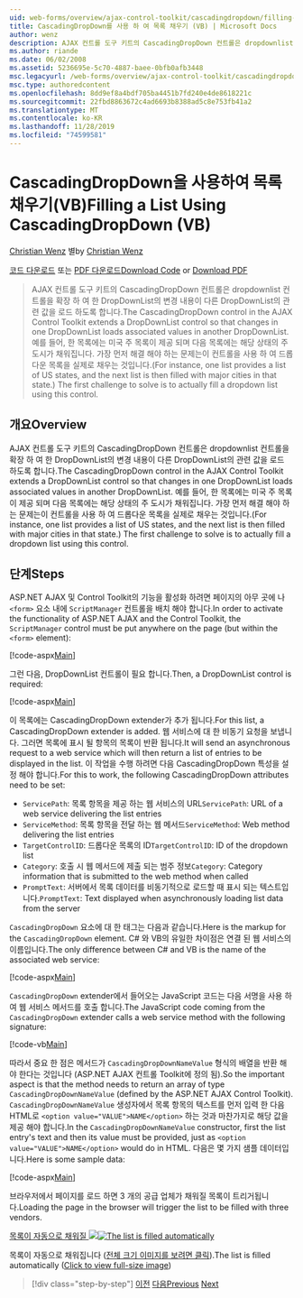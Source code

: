 ```yaml
---
uid: web-forms/overview/ajax-control-toolkit/cascadingdropdown/filling-a-list-using-cascadingdropdown-vb
title: CascadingDropDown를 사용 하 여 목록 채우기 (VB) | Microsoft Docs
author: wenz
description: AJAX 컨트롤 도구 키트의 CascadingDropDown 컨트롤은 dropdownlist 컨트롤을 확장 하 여 한 DropDownList의 변경 내용이 anoth에 연결 된 값을 로드 하도록 합니다.
ms.author: riande
ms.date: 06/02/2008
ms.assetid: 5236695e-5c70-4887-baee-0bfb0afb3448
msc.legacyurl: /web-forms/overview/ajax-control-toolkit/cascadingdropdown/filling-a-list-using-cascadingdropdown-vb
msc.type: authoredcontent
ms.openlocfilehash: 8dd9ef8a4bdf705ba4451b7fd240e4de8618221c
ms.sourcegitcommit: 22fbd8863672c4ad6693b8388ad5c8e753fb41a2
ms.translationtype: MT
ms.contentlocale: ko-KR
ms.lasthandoff: 11/28/2019
ms.locfileid: "74599581"
---
```

# <a name="filling-a-list-using-cascadingdropdown-vb"></a><span data-ttu-id="72c37-103">CascadingDropDown을 사용하여 목록 채우기(VB)</span><span class="sxs-lookup"><span data-stu-id="72c37-103">Filling a List Using CascadingDropDown (VB)</span></span>

<span data-ttu-id="72c37-104">[Christian Wenz](https://github.com/wenz) 별</span><span class="sxs-lookup"><span data-stu-id="72c37-104">by [Christian Wenz](https://github.com/wenz)</span></span>

<span data-ttu-id="72c37-105">[코드 다운로드](https://download.microsoft.com/download/9/0/7/907760b1-2c60-4f81-aeb6-ca416a573b0d/cascadingdropdown0.vb.zip) 또는 [PDF 다운로드](https://download.microsoft.com/download/2/d/c/2dc10e34-6983-41d4-9c08-f78f5387d32b/cascadingdropdown0VB.pdf)</span><span class="sxs-lookup"><span data-stu-id="72c37-105">[Download Code](https://download.microsoft.com/download/9/0/7/907760b1-2c60-4f81-aeb6-ca416a573b0d/cascadingdropdown0.vb.zip) or [Download PDF](https://download.microsoft.com/download/2/d/c/2dc10e34-6983-41d4-9c08-f78f5387d32b/cascadingdropdown0VB.pdf)</span></span>

> <span data-ttu-id="72c37-106">AJAX 컨트롤 도구 키트의 CascadingDropDown 컨트롤은 dropdownlist 컨트롤을 확장 하 여 한 DropDownList의 변경 내용이 다른 DropDownList의 관련 값을 로드 하도록 합니다.</span><span class="sxs-lookup"><span data-stu-id="72c37-106">The CascadingDropDown control in the AJAX Control Toolkit extends a DropDownList control so that changes in one DropDownList loads associated values in another DropDownList.</span></span> <span data-ttu-id="72c37-107">예를 들어, 한 목록에는 미국 주 목록이 제공 되며 다음 목록에는 해당 상태의 주 도시가 채워집니다. 가장 먼저 해결 해야 하는 문제는이 컨트롤을 사용 하 여 드롭다운 목록을 실제로 채우는 것입니다.</span><span class="sxs-lookup"><span data-stu-id="72c37-107">(For instance, one list provides a list of US states, and the next list is then filled with major cities in that state.) The first challenge to solve is to actually fill a dropdown list using this control.</span></span>

## <a name="overview"></a><span data-ttu-id="72c37-108">개요</span><span class="sxs-lookup"><span data-stu-id="72c37-108">Overview</span></span>

<span data-ttu-id="72c37-109">AJAX 컨트롤 도구 키트의 CascadingDropDown 컨트롤은 dropdownlist 컨트롤을 확장 하 여 한 DropDownList의 변경 내용이 다른 DropDownList의 관련 값을 로드 하도록 합니다.</span><span class="sxs-lookup"><span data-stu-id="72c37-109">The CascadingDropDown control in the AJAX Control Toolkit extends a DropDownList control so that changes in one DropDownList loads associated values in another DropDownList.</span></span> <span data-ttu-id="72c37-110">예를 들어, 한 목록에는 미국 주 목록이 제공 되며 다음 목록에는 해당 상태의 주 도시가 채워집니다. 가장 먼저 해결 해야 하는 문제는이 컨트롤을 사용 하 여 드롭다운 목록을 실제로 채우는 것입니다.</span><span class="sxs-lookup"><span data-stu-id="72c37-110">(For instance, one list provides a list of US states, and the next list is then filled with major cities in that state.) The first challenge to solve is to actually fill a dropdown list using this control.</span></span>

## <a name="steps"></a><span data-ttu-id="72c37-111">단계</span><span class="sxs-lookup"><span data-stu-id="72c37-111">Steps</span></span>

<span data-ttu-id="72c37-112">ASP.NET AJAX 및 Control Toolkit의 기능을 활성화 하려면 페이지의 아무 곳에 나 `<form>` 요소 내에 `ScriptManager` 컨트롤을 배치 해야 합니다.</span><span class="sxs-lookup"><span data-stu-id="72c37-112">In order to activate the functionality of ASP.NET AJAX and the Control Toolkit, the `ScriptManager` control must be put anywhere on the page (but within the `<form>` element):</span></span>

[!code-aspx[Main](filling-a-list-using-cascadingdropdown-vb/samples/sample1.aspx)]

<span data-ttu-id="72c37-113">그런 다음, DropDownList 컨트롤이 필요 합니다.</span><span class="sxs-lookup"><span data-stu-id="72c37-113">Then, a DropDownList control is required:</span></span>

[!code-aspx[Main](filling-a-list-using-cascadingdropdown-vb/samples/sample2.aspx)]

<span data-ttu-id="72c37-114">이 목록에는 CascadingDropDown extender가 추가 됩니다.</span><span class="sxs-lookup"><span data-stu-id="72c37-114">For this list, a CascadingDropDown extender is added.</span></span> <span data-ttu-id="72c37-115">웹 서비스에 대 한 비동기 요청을 보냅니다. 그러면 목록에 표시 될 항목의 목록이 반환 됩니다.</span><span class="sxs-lookup"><span data-stu-id="72c37-115">It will send an asynchronous request to a web service which will then return a list of entries to be displayed in the list.</span></span> <span data-ttu-id="72c37-116">이 작업을 수행 하려면 다음 CascadingDropDown 특성을 설정 해야 합니다.</span><span class="sxs-lookup"><span data-stu-id="72c37-116">For this to work, the following CascadingDropDown attributes need to be set:</span></span>

- <span data-ttu-id="72c37-117">`ServicePath`: 목록 항목을 제공 하는 웹 서비스의 URL</span><span class="sxs-lookup"><span data-stu-id="72c37-117">`ServicePath`: URL of a web service delivering the list entries</span></span>
- <span data-ttu-id="72c37-118">`ServiceMethod`: 목록 항목을 전달 하는 웹 메서드</span><span class="sxs-lookup"><span data-stu-id="72c37-118">`ServiceMethod`: Web method delivering the list entries</span></span>
- <span data-ttu-id="72c37-119">`TargetControlID`: 드롭다운 목록의 ID</span><span class="sxs-lookup"><span data-stu-id="72c37-119">`TargetControlID`: ID of the dropdown list</span></span>
- <span data-ttu-id="72c37-120">`Category`: 호출 시 웹 메서드에 제출 되는 범주 정보</span><span class="sxs-lookup"><span data-stu-id="72c37-120">`Category`: Category information that is submitted to the web method when called</span></span>
- <span data-ttu-id="72c37-121">`PromptText`: 서버에서 목록 데이터를 비동기적으로 로드할 때 표시 되는 텍스트입니다.</span><span class="sxs-lookup"><span data-stu-id="72c37-121">`PromptText`: Text displayed when asynchronously loading list data from the server</span></span>

<span data-ttu-id="72c37-122">`CascadingDropDown` 요소에 대 한 태그는 다음과 같습니다.</span><span class="sxs-lookup"><span data-stu-id="72c37-122">Here is the markup for the `CascadingDropDown` element.</span></span> <span data-ttu-id="72c37-123">C# 와 VB의 유일한 차이점은 연결 된 웹 서비스의 이름입니다.</span><span class="sxs-lookup"><span data-stu-id="72c37-123">The only difference between C# and VB is the name of the associated web service:</span></span>

[!code-aspx[Main](filling-a-list-using-cascadingdropdown-vb/samples/sample3.aspx)]

<span data-ttu-id="72c37-124">`CascadingDropDown` extender에서 들어오는 JavaScript 코드는 다음 서명을 사용 하 여 웹 서비스 메서드를 호출 합니다.</span><span class="sxs-lookup"><span data-stu-id="72c37-124">The JavaScript code coming from the `CascadingDropDown` extender calls a web service method with the following signature:</span></span>

[!code-vb[Main](filling-a-list-using-cascadingdropdown-vb/samples/sample4.vb)]

<span data-ttu-id="72c37-125">따라서 중요 한 점은 메서드가 `CascadingDropDownNameValue` 형식의 배열을 반환 해야 한다는 것입니다 (ASP.NET AJAX 컨트롤 Toolkit에 정의 됨).</span><span class="sxs-lookup"><span data-stu-id="72c37-125">So the important aspect is that the method needs to return an array of type `CascadingDropDownNameValue` (defined by the ASP.NET AJAX Control Toolkit).</span></span> <span data-ttu-id="72c37-126">`CascadingDropDownNameValue` 생성자에서 목록 항목의 텍스트를 먼저 입력 한 다음 HTML로 `<option value="VALUE">NAME</option>` 하는 것과 마찬가지로 해당 값을 제공 해야 합니다.</span><span class="sxs-lookup"><span data-stu-id="72c37-126">In the `CascadingDropDownNameValue` constructor, first the list entry's text and then its value must be provided, just as `<option value="VALUE">NAME</option>` would do in HTML.</span></span> <span data-ttu-id="72c37-127">다음은 몇 가지 샘플 데이터입니다.</span><span class="sxs-lookup"><span data-stu-id="72c37-127">Here is some sample data:</span></span>

[!code-aspx[Main](filling-a-list-using-cascadingdropdown-vb/samples/sample5.aspx)]

<span data-ttu-id="72c37-128">브라우저에서 페이지를 로드 하면 3 개의 공급 업체가 채워질 목록이 트리거됩니다.</span><span class="sxs-lookup"><span data-stu-id="72c37-128">Loading the page in the browser will trigger the list to be filled with three vendors.</span></span>

<span data-ttu-id="72c37-129">[목록이 자동으로 채워질 ![](filling-a-list-using-cascadingdropdown-vb/_static/image2.png)](filling-a-list-using-cascadingdropdown-vb/_static/image1.png)</span><span class="sxs-lookup"><span data-stu-id="72c37-129">[![The list is filled automatically](filling-a-list-using-cascadingdropdown-vb/_static/image2.png)](filling-a-list-using-cascadingdropdown-vb/_static/image1.png)</span></span>

<span data-ttu-id="72c37-130">목록이 자동으로 채워집니다 ([전체 크기 이미지를 보려면 클릭](filling-a-list-using-cascadingdropdown-vb/_static/image3.png)).</span><span class="sxs-lookup"><span data-stu-id="72c37-130">The list is filled automatically ([Click to view full-size image](filling-a-list-using-cascadingdropdown-vb/_static/image3.png))</span></span>

> [!div class="step-by-step"]
> <span data-ttu-id="72c37-131">[이전](using-auto-postback-with-cascadingdropdown-cs.md)
> [다음](using-cascadingdropdown-with-a-database-vb.md)</span><span class="sxs-lookup"><span data-stu-id="72c37-131">[Previous](using-auto-postback-with-cascadingdropdown-cs.md)
[Next](using-cascadingdropdown-with-a-database-vb.md)</span></span>

